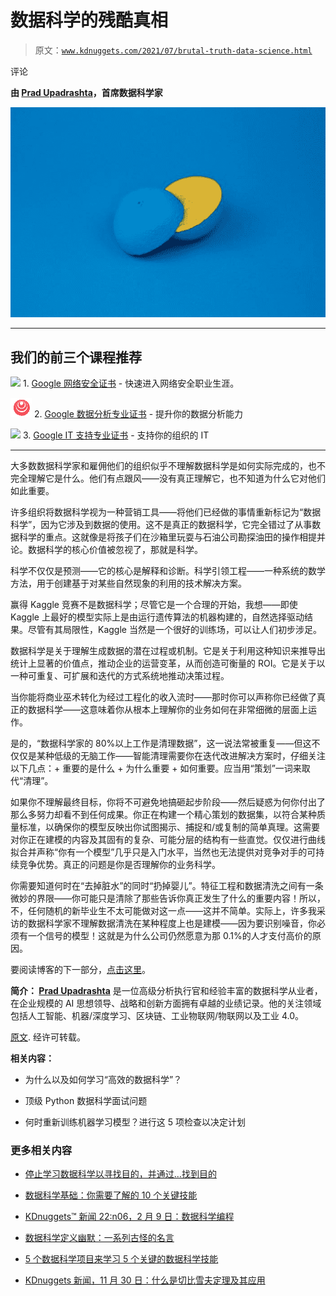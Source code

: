 # 数据科学的残酷真相

> 原文：[`www.kdnuggets.com/2021/07/brutal-truth-data-science.html`](https://www.kdnuggets.com/2021/07/brutal-truth-data-science.html)

评论

**由 [Prad Upadrashta](https://blogs.mastechinfotrellis.com/author/prad-upadrashta)，首席数据科学家**

![博客图片](img/86bf42ba84bfe291e509122ebf1a57e4.png)

* * *

## 我们的前三个课程推荐

![](img/0244c01ba9267c002ef39d4907e0b8fb.png) 1\. [Google 网络安全证书](https://www.kdnuggets.com/google-cybersecurity) - 快速进入网络安全职业生涯。

![](img/e225c49c3c91745821c8c0368bf04711.png) 2\. [Google 数据分析专业证书](https://www.kdnuggets.com/google-data-analytics) - 提升你的数据分析能力

![](img/0244c01ba9267c002ef39d4907e0b8fb.png) 3\. [Google IT 支持专业证书](https://www.kdnuggets.com/google-itsupport) - 支持你的组织的 IT

* * *

大多数数据科学家和雇佣他们的组织似乎不理解数据科学是如何实际完成的，也不完全理解它是什么。他们有点跟风——没有真正理解它，也不知道为什么它对他们如此重要。

许多组织将数据科学视为一种营销工具——将他们已经做的事情重新标记为“数据科学”，因为它涉及到数据的使用。这不是真正的数据科学，它完全错过了从事数据科学的重点。这就像是将孩子们在沙箱里玩耍与石油公司勘探油田的操作相提并论。数据科学的核心价值被忽视了，那就是科学。

科学不仅仅是预测——它的核心是解释和诊断。科学引领工程——一种系统的数学方法，用于创建基于对某些自然现象的利用的技术解决方案。

赢得 Kaggle 竞赛不是数据科学；尽管它是一个合理的开始，我想——即使 Kaggle 上最好的模型实际上是由运行遗传算法的机器构建的，自然选择驱动结果。尽管有其局限性，Kaggle 当然是一个很好的训练场，可以让人们初步涉足。

数据科学是关于理解生成数据的潜在过程或机制。它是关于利用这种知识来推导出统计上显著的价值点，推动企业的运营变革，从而创造可衡量的 ROI。它是关于以一种可重复、可扩展和迭代的方式系统地推动决策过程。

当你能将商业巫术转化为经过工程化的收入流时——那时你可以声称你已经做了真正的数据科学——这意味着你从根本上理解你的业务如何在非常细微的层面上运作。

是的，“数据科学家的 80%以上工作是清理数据”，这一说法常被重复——但这不仅仅是某种低级的无脑工作——智能清理需要你在迭代改进解决方案时，仔细关注以下几点：+ 重要的是什么 + 为什么重要 + 如何重要。应当用“策划”一词来取代“清理”。

如果你不理解最终目标，你将不可避免地搞砸起步阶段——然后疑惑为何你付出了那么多努力却看不到任何成果。你正在构建一个精心策划的数据集，以符合某种质量标准，以确保你的模型反映出你试图揭示、捕捉和/或复制的简单真理。这需要对你正在建模的内容及其固有的复杂、可能分层的结构有一些直觉。仅仅进行曲线拟合并声称“你有一个模型”几乎只是入门水平，当然也无法提供对竞争对手的可持续竞争优势。真正的问题是你是否理解你的业务科学。

你需要知道何时在“去掉脏水”的同时“扔掉婴儿”。特征工程和数据清洗之间有一条微妙的界限——你可能只是清除了那些告诉你真正发生了什么的重要内容！所以，不，任何随机的新毕业生不太可能做对这一点——这并不简单。实际上，许多我采访的数据科学家不理解数据清洗在某种程度上也是建模——因为要识别噪音，你必须有一个信号的模型！这就是为什么公司仍然愿意为那 0.1%的人才支付高价的原因。

要阅读博客的下一部分，[点击这里](https://blogs.mastechinfotrellis.com/the-brutal-truth-about-data-science-and-data-scientists-part-2)。

**简介： [Prad Upadrashta](https://blogs.mastechinfotrellis.com/author/prad-upadrashta)** 是一位高级分析执行官和经验丰富的数据科学从业者，在企业规模的 AI 思想领导、战略和创新方面拥有卓越的业绩记录。他的关注领域包括人工智能、机器/深度学习、区块链、工业物联网/物联网以及工业 4.0。

[原文](https://blogs.mastechinfotrellis.com/the-brutal-truth-about-data-science-and-data-scientists). 经许可转载。

**相关内容：**

+   为什么以及如何学习“高效的数据科学”？

+   顶级 Python 数据科学面试问题

+   何时重新训练机器学习模型？进行这 5 项检查以决定计划

### 更多相关内容

+   [停止学习数据科学以寻找目的，并通过…找到目的](https://www.kdnuggets.com/2021/12/stop-learning-data-science-find-purpose.html)

+   [数据科学基础：你需要了解的 10 个关键技能](https://www.kdnuggets.com/2020/10/data-science-minimum-10-essential-skills.html)

+   [KDnuggets™ 新闻 22:n06，2 月 9 日：数据科学编程](https://www.kdnuggets.com/2022/n06.html)

+   [数据科学定义幽默：一系列古怪的名言](https://www.kdnuggets.com/2022/02/data-science-definition-humor.html)

+   [5 个数据科学项目来学习 5 个关键的数据科学技能](https://www.kdnuggets.com/2022/03/5-data-science-projects-learn-5-critical-data-science-skills.html)

+   [KDnuggets 新闻，11 月 30 日：什么是切比雪夫定理及其应用](https://www.kdnuggets.com/2022/n46.html)
